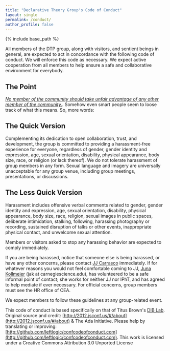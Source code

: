 ```yaml
---
title: "Declarative Theory Group's Code of Conduct"
layout: single
permalink: /conduct/
author_profile: false
---
```


{% include base_path %}

All members of the DTP group, along with visitors, and sentient beings in general, are expected to act in concordance with the following code of conduct. We will enforce this code as necessary. We expect active cooperation from all members to help ensure a safe and collaborative environment for everybody.

## The Point
[*No member of the community should take unfair advantage of any other member of the community.*](http://www.admissions.caltech.edu/content/honor-code).  Somehow even smart people seem to loose track of what this means.  So, more words:

## The Quick Version
Complementing its dedication to open collaboration, trust, and development, the group is committed to providing a harassment-free experience for everyone, regardless of gender, gender identity and expression, age, sexual orientation, disability, physical appearance, body size, race, or religion (or lack thereof). We do not tolerate harassment of group members in any form. Sexual language and imagery are universally unacceptable for any group venue, including group meetings, presentations, or discussions.

## The Less Quick Version
Harassment includes offensive verbal comments related to gender, gender identity and expression, age, sexual orientation, disability, physical appearance, body size, race, religion, sexual images in public spaces, deliberate intimidation, stalking, following, harassing photography or recording, sustained disruption of talks or other events, inappropriate physical contact, and unwelcome sexual attention.

Members or visitors asked to stop any harassing behavior are expected to comply immediately.

If you are being harassed, notice that someone else is being harassed, or have any other concerns, please contact [JJ Carrasco](mailto:john-joseph.carrasco@ipht.fr) immediately. If for whatever reasons you would not feel comfortable coming to JJ,  [Juna Kollmeier](https://carnegiescience.edu/scientist/juna-kollmeier) (jak at carnegiescience.edu), has volunteered to be a safe informal point of contact;  she works for neither JJ nor IPhT, and has agreed to help mediate if ever necessary. For official concerns, group members must see the HR office of CEA.

We expect members to follow these guidelines at any group-related event.

This code of conduct is based specifically on that of Titus Brown's [DIB Lab](http://ivory.idyll.org/lab/coc.html). Original source and credit: [http://2012.jsconf.us/#/about](http://2012.jsconf.us/#/about) & The Ada Initiative. Please help by translating or improving: [http://github.com/leftlogic/confcodeofconduct.com](http://github.com/leftlogic/confcodeofconduct.com).  This work is licensed under a Creative Commons Attribution 3.0 Unported License
